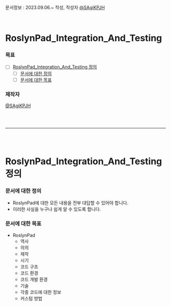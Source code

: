 문서정보 : 2023.09.06.~ 작성, 작성자 [@SAgiKPJH](https://github.com/SAgiKPJH)

<br>

# RoslynPad_Integration_And_Testing

### 목표
- [ ] [RoslynPad_Integration_And_Testing 정의](#roslynpad_integration_and_testing-정의)
  - [ ] [문서에 대한 정의](#문서에-대한-정의)
  - [ ] [문서에 대한 목표](#문서에-대한-목표)

### 제작자
[@SAgiKPJH](https://github.com/SAgiKPJH)

<br><br>

---

<br><br>

# RoslynPad_Integration_And_Testing 정의

### 문서에 대한 정의

- RoslynPad에 대한 모든 내용을 전부 대답할 수 있어야 합니다.
- 이러한 사실을 누구나 쉽게 알 수 있도록 합니다.


### 문서에 대한 목표

- RoslynPad
  - 역사
  - 의의
  - 제작
  - 시기
  - 코드 구조
  - 코드 환경
  - 코드 개발 환경
  - 기술
  - 각종 코드에 대한 정보
  - 커스텀 방법
